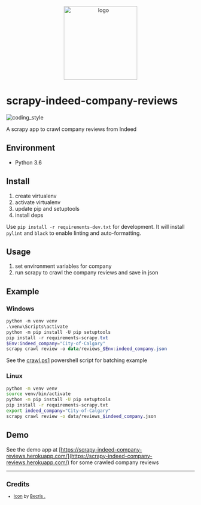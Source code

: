 <div align="center">
    <img src="https://cdn2.iconfinder.com/data/icons/essential-web-4/50/commenting-more-typing-chat-review-512.png" alt="logo" height="196">
</div>

# scrapy-indeed-company-reviews

![coding_style](https://img.shields.io/badge/code%20style-black-000000.svg)

A scrapy app to crawl company reviews from Indeed

## Environment

- Python 3.6

## Install

1. create virtualenv
2. activate virtualenv
3. update pip and setuptools
4. install deps

Use `pip install -r requirements-dev.txt` for development.
It will install `pylint` and `black` to enable linting and auto-formatting.

## Usage

1. set environment variables for company
2. run scrapy to crawl the company reviews and save in json

## Example

### Windows

```powershell
python -m venv venv
.\venv\Scripts\activate
python -m pip install -U pip setuptools
pip install -r requirements-scrapy.txt
$Env:indeed_company="City-of-Calgary"
scrapy crawl review -o data/reviews_$Env:indeed_company.json
```

See the [crawl.ps1](https://github.com/zehengl/scrapy-indeed-company-reviews/blob/master/crawl.ps1) powershell script for batching example

### Linux

```bash
python -m venv venv
source venv/bin/activate
python -m pip install -U pip setuptools
pip install -r requirements-scrapy.txt
export indeed_company="City-of-Calgary"
scrapy crawl review -o data/reviews_$indeed_company.json
```

## Demo

See the demo app at [https://scrapy-indeed-company-reviews.herokuapp.com/](https://scrapy-indeed-company-reviews.herokuapp.com/) for some crawled company reviews

<hr>

<sup>

## Credits

- [Icon][1] by [Becris .][2]

</sup>

[1]: https://www.iconfinder.com/icons/3209401/chat_commenting_more_review_typing_icon
[2]: https://www.iconfinder.com/becris
